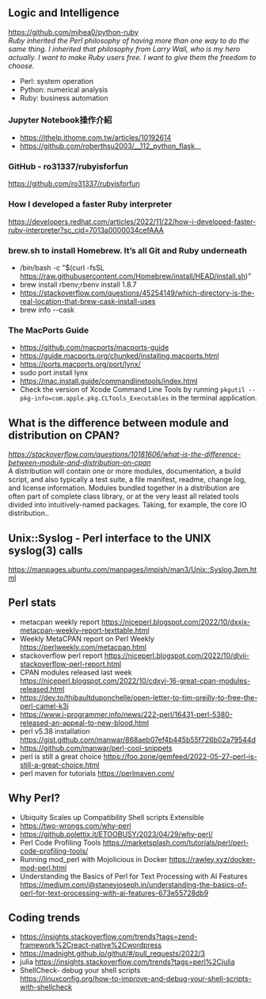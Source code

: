 ## Logic and Intelligence
https://github.com/mjhea0/python-ruby <br>
<i>Ruby inherited the Perl philosophy of having more than one way to do the same thing. I inherited that philosophy from Larry Wall, who is my hero actually. I want to make Ruby users free. I want to give them the freedom to choose. </i>
 - Perl: system operation
 - Python: numerical analysis
 - Ruby: business automation
### Jupyter Notebook操作介紹
 - https://ithelp.ithome.com.tw/articles/10192614
 - https://github.com/roberthsu2003/__112_python_flask__
### GitHub - ro31337/rubyisforfun
https://github.com/ro31337/rubyisforfun
### How I developed a faster Ruby interpreter
https://developers.redhat.com/articles/2022/11/22/how-i-developed-faster-ruby-interpreter?sc_cid=7013a0000034cefAAA
### brew.sh to install Homebrew. It’s all Git and Ruby underneath
 - /bin/bash -c "$(curl -fsSL https://raw.githubusercontent.com/Homebrew/install/HEAD/install.sh)"
 - brew install rbenv;rbenv install 1.8.7
 - https://stackoverflow.com/questions/45254149/which-directory-is-the-real-location-that-brew-cask-install-uses
 - brew info --cask <formula>
### The MacPorts Guide
 - https://github.com/macports/macports-guide
 - https://guide.macports.org/chunked/installing.macports.html
 - https://ports.macports.org/port/lynx/
 - sudo port install lynx
 - https://mac.install.guide/commandlinetools/index.html
 - Check the version of Xcode Command Line Tools by running `pkgutil --pkg-info=com.apple.pkg.CLTools_Executables` in the terminal application.
## What is the difference between module and distribution on CPAN?
<i>https://stackoverflow.com/questions/10181606/what-is-the-difference-between-module-and-distribution-on-cpan</i><br>
A distribution will contain one or more modules, documentation, a build script, and also typically a test suite, a file manifest, readme, change log, and license information. Modules bundled together in a distribution are often part of complete class library, or at the very least all related tools divided into intuitively-named packages. Taking, for example, the core IO distribution..
## Unix::Syslog - Perl interface to the UNIX syslog(3) calls
https://manpages.ubuntu.com/manpages/impish/man3/Unix::Syslog.3pm.html
## Perl stats
 - metacpan weekly report https://niceperl.blogspot.com/2022/10/dxxix-metacpan-weekly-report-texttable.html
 - Weekly MetaCPAN report on Perl Weekly https://perlweekly.com/metacpan.html
 - stackoverflow perl report https://niceperl.blogspot.com/2022/10/dlvii-stackoverflow-perl-report.html
 - CPAN modules released last week https://niceperl.blogspot.com/2022/10/cdxvi-16-great-cpan-modules-released.html
 - https://dev.to/thibaultduponchelle/open-letter-to-tim-oreilly-to-free-the-perl-camel-k3i
 - https://www.i-programmer.info/news/222-perl/16431-perl-5380-released-an-appeal-to-new-blood.html
 - perl v5.38 installation https://gist.github.com/manwar/868aeb07ef4b445b55f726b02a79544d
 - https://github.com/manwar/perl-cool-snippets
 - perl is still a great choice https://foo.zone/gemfeed/2022-05-27-perl-is-still-a-great-choice.html
 - perl maven for tutorials https://perlmaven.com/
## Why Perl?
 - Ubiquity	Scales up	Compatibility	Shell scripts	Extensible
 - https://two-wrongs.com/why-perl
 - https://github.polettix.it/ETOOBUSY/2023/04/29/why-perl/
 - Perl Code Profiling Tools https://marketsplash.com/tutorials/perl/perl-code-profiling-tools/
 - Running mod_perl with Mojolicious in Docker https://rawley.xyz/docker-mod-perl.html
 - Understanding the Basics of Perl for Text Processing with AI Features https://medium.com/@staneyjoseph.in/understanding-the-basics-of-perl-for-text-processing-with-ai-features-673e55728db9
## Coding trends
 - https://insights.stackoverflow.com/trends?tags=zend-framework%2Creact-native%2Cwordpress
 - https://madnight.github.io/githut/#/pull_requests/2022/3
 - julia https://insights.stackoverflow.com/trends?tags=perl%2Cjulia
 - ShellCheck- debug your shell scripts 
 <br> https://linuxconfig.org/how-to-improve-and-debug-your-shell-scripts-with-shellcheck
